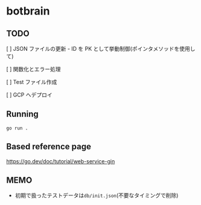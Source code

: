 # botbrain

## TODO

[ ] JSON ファイルの更新 - ID を PK として挙動制御(ポインタメソッドを使用して)

[ ] 関数化とエラー処理

[ ] Test ファイル作成

[ ] GCP へデプロイ

## Running

```
go run .
```

## Based reference page

https://go.dev/doc/tutorial/web-service-gin

## MEMO

- 初期で扱ったテストデータは`db/init.json`(不要なタイミングで削除)
